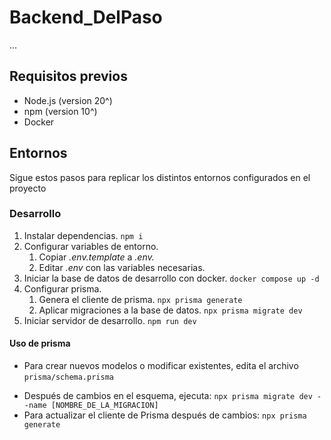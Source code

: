 # Backend_DelPaso

...

## Requisitos previos

-  Node.js (version 20^)
-  npm (version 10^)
-  Docker

## Entornos

Sigue estos pasos para replicar los distintos entornos configurados en el proyecto

### Desarrollo

1. Instalar dependencias.
   `npm i`
2. Configurar variables de entorno.
   1. Copiar *.env.template* a *.env.*
   2. Editar *.env* con las variables necesarias.
3. Iniciar la base de datos de desarrollo con docker.
   `docker compose up -d`
4. Configurar prisma.
   1. Genera el cliente de prisma.
      `npx prisma generate`
   2. Aplicar migraciones a la base de datos.
      `npx prisma migrate dev`
5. Iniciar servidor de desarrollo.
   `npm run dev`

#### Uso de prisma

* Para crear nuevos modelos o modificar existentes, edita el archivo `prisma/schema.prisma`

- Después de cambios en el esquema, ejecuta:
  `npx prisma migrate dev --name [NOMBRE_DE_LA_MIGRACION]`
- Para actualizar el cliente de Prisma después de cambios:
  `npx prisma generate`
